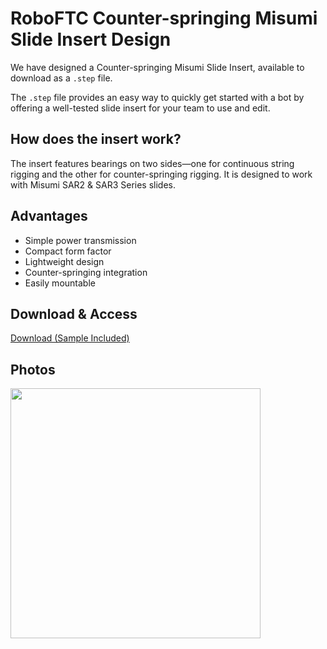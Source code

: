 # RoboFTC Counter-springing Misumi Slide Insert Design

We have designed a Counter-springing Misumi Slide Insert, available to download as a `.step` file.

The `.step` file provides an easy way to quickly get started with a bot by offering a well-tested slide insert for your team to use and edit.

## How does the insert work?

The insert features bearings on two sides—one for continuous string rigging and the other for counter-springing rigging. It is designed to work with Misumi SAR2 & SAR3 Series slides.

## Advantages
- Simple power transmission
- Compact form factor
- Lightweight design
- Counter-springing integration
- Easily mountable

## Download & Access

<a href="../downloads/counterspringinginserts.step" download>Download (Sample Included)</a>

## Photos
<style>img{border: 4px #1b1b1f;}</style>
<img height="400" src="/images/clawSample.png" width="400"/>
